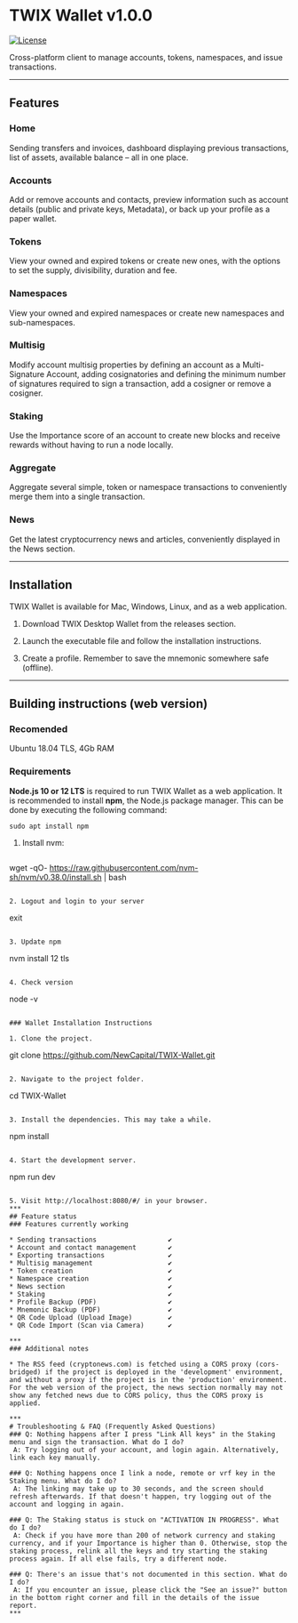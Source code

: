 ﻿# TWIX Wallet v1.0.0

[![License](https://img.shields.io/badge/License-Apache%202.0-blue.svg)](https://opensource.org/licenses/Apache-2.0)

Cross-platform client to manage accounts, tokens, namespaces, and issue transactions.
***
## Features
### Home 
Sending transfers and invoices, dashboard displaying previous transactions, list of assets, available balance – all in one place.
### Accounts 
Add or remove accounts and contacts, preview information such as account details (public and private keys, Metadata), or back up your profile as a paper wallet.
### Tokens
View your owned and expired tokens or create new ones, with the options to set the supply, divisibility, duration and fee.
### Namespaces
View your owned and expired namespaces or create new namespaces and sub-namespaces.
### Multisig
Modify account multisig properties by defining an account as a Multi-Signature Account, adding cosignatories and defining the minimum number of signatures required to sign a transaction, add a cosigner or remove a cosigner.
### Staking
Use the Importance score of an account to create new blocks and receive rewards without having to run a node locally.
### Aggregate
Aggregate several simple, token or namespace transactions to conveniently merge them into a single transaction.
### News
Get the latest cryptocurrency news and articles, conveniently displayed in the News section.
***
## Installation

TWIX Wallet is available for Mac, Windows, Linux, and as a web application.

1. Download TWIX Desktop Wallet from the releases section.

2. Launch the executable file and follow the installation instructions.

3. Create a profile. Remember to save the mnemonic somewhere safe (offline).
***
## Building instructions (web version)

### Recomended

Ubuntu 18.04 TLS, 4Gb RAM

### Requirements

**Node.js 10 or 12 LTS** is required to run TWIX Wallet as a web application.
It is recommended to install **npm**, the Node.js package manager. This can be done by executing the following command:

   ```
sudo apt install npm
   ```
1. Install nvm:

   ```
wget -qO- https://raw.githubusercontent.com/nvm-sh/nvm/v0.38.0/install.sh | bash
   ```

2. Logout and login to your server

  ```
exit
   ```

3. Update npm

   ```
nvm install 12 tls
   ```
   
4. Check version   
   
   ```
node -v
   ```

### Wallet Installation Instructions

1. Clone the project.

```
git clone https://github.com/NewCapital/TWIX-Wallet.git
```

2. Navigate to the project folder.

```
cd TWIX-Wallet
```
	
3. Install the dependencies. This may take a while.

```
npm install 
```

4. Start the development server.

```
npm run dev 
```

5. Visit http://localhost:8080/#/ in your browser.
***
## Feature status
### Features currently working

* Sending transactions                  ✔️
* Account and contact management        ✔️
* Exporting transactions                ✔️
* Multisig management                   ✔️
* Token creation                        ✔️
* Namespace creation                    ✔️
* News section                          ✔️
* Staking                               ✔️
* Profile Backup (PDF)                  ✔️
* Mnemonic Backup (PDF)                 ✔️
* QR Code Upload (Upload Image)         ✔️
* QR Code Import (Scan via Camera)      ✔️

***
### Additional notes

* The RSS feed (cryptonews.com) is fetched using a CORS proxy (cors-bridged) if the project is deployed in the 'development' environment, and without a proxy if the project is in the 'production' environment. For the web version of the project, the news section normally may not show any fetched news due to CORS policy, thus the CORS proxy is applied.

***
# Troubleshooting & FAQ (Frequently Asked Questions)
### Q: Nothing happens after I press "Link All keys" in the Staking menu and sign the transaction. What do I do?
 A: Try logging out of your account, and login again. Alternatively, link each key manually.

### Q: Nothing happens once I link a node, remote or vrf key in the Staking menu. What do I do?
 A: The linking may take up to 30 seconds, and the screen should refresh afterwards. If that doesn't happen, try logging out of the account and logging in again.

### Q: The Staking status is stuck on "ACTIVATION IN PROGRESS". What do I do?
 A: Check if you have more than 200 of network currency and staking currency, and if your Importance is higher than 0. Otherwise, stop the staking process, relink all the keys and try starting the staking process again. If all else fails, try a different node.

### Q: There's an issue that's not documented in this section. What do I do?
 A: If you encounter an issue, please click the "See an issue?" button in the bottom right corner and fill in the details of the issue report.
***
